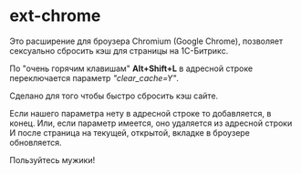 # ext-chrome

Это расширение для броузера Chromium (Google Chrome), позволяет сексуально сбросить кэш для страницы на 1С-Битрикс.

По "очень горячим клавишам" **Alt+Shift+L** в адресной строке переключается параметр *"clear_cache=Y"*.

Cделано для того чтобы быстро сбросить кэш сайте.

Если нашего параметра нету в адресной строке то добавляется, в конец. Или, если параметр имеется, оно удаляется из адресной строки
И после страница на текущей, открытой, вкладке в броузере обновляется.

Пользуйтесь мужики!
